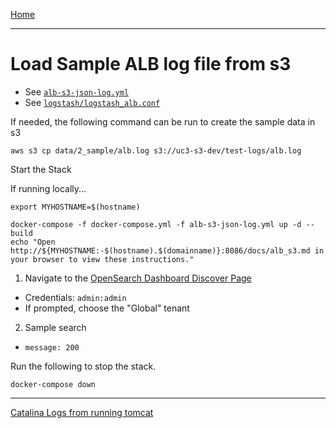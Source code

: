 [Home](../README.md)

---

# Load Sample ALB log file from s3

- See [`alb-s3-json-log.yml`](../alb-s3-json-log.yml)
- See [`logstash/logstash_alb.conf`](../logstash/logstash_alb_s3.conf)

If needed, the following command can be run to create the sample data in s3

```
aws s3 cp data/2_sample/alb.log s3://uc3-s3-dev/test-logs/alb.log
```

Start the Stack

If running locally...
```
export MYHOSTNAME=$(hostname)
```

```
docker-compose -f docker-compose.yml -f alb-s3-json-log.yml up -d --build
echo "Open http://${MYHOSTNAME:-$(hostname).$(domainname)}:8086/docs/alb_s3.md in your browser to view these instructions."

```

1. Navigate to the [OpenSearch Dashboard Discover Page](http://{{MYHOSTNAME}}:8094/app/discover)
  - Credentials: `admin:admin`
  - If prompted, choose the "Global" tenant
2. Sample search
  - `message: 200`



Run the following to stop the stack.

```
docker-compose down
```

---
[Catalina Logs from running tomcat](tomcat-catalina.md)